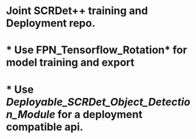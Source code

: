 # Joint SCRDet++ training and Deployment repo.  

# * Use FPN_Tensorflow_Rotation* for model training and export

# * Use *Deployable_SCRDet_Object_Detection_Module* for a deployment compatible api. 